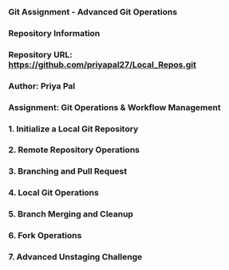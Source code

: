 ### Git Assignment - Advanced Git Operations

### Repository Information

### Repository URL: https://github.com/priyapal27/Local_Repos.git
### Author: Priya Pal
### Assignment: Git Operations & Workflow Management

### 1. Initialize a Local Git Repository
### 2. Remote Repository Operations
### 3. Branching and Pull Request
### 4. Local Git Operations
### 5. Branch Merging and Cleanup
### 6. Fork Operations
### 7. Advanced Unstaging Challenge
